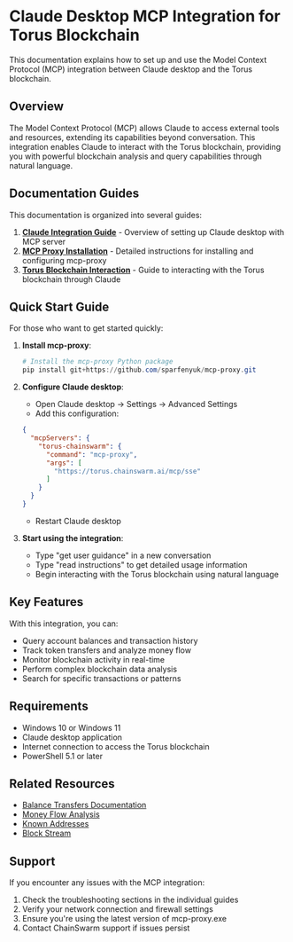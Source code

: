 # Claude Desktop MCP Integration for Torus Blockchain

This documentation explains how to set up and use the Model Context Protocol (MCP) integration between Claude desktop and the Torus blockchain.

## Overview

The Model Context Protocol (MCP) allows Claude to access external tools and resources, extending its capabilities beyond conversation. This integration enables Claude to interact with the Torus blockchain, providing you with powerful blockchain analysis and query capabilities through natural language.

## Documentation Guides

This documentation is organized into several guides:

1. [**Claude Integration Guide**](./claude_integration.md) - Overview of setting up Claude desktop with MCP server
2. [**MCP Proxy Installation**](./mcp_proxy_installation.md) - Detailed instructions for installing and configuring mcp-proxy
3. [**Torus Blockchain Interaction**](./torus_blockchain_interaction.md) - Guide to interacting with the Torus blockchain through Claude

## Quick Start Guide

For those who want to get started quickly:

1. **Install mcp-proxy**:
   ```powershell
   # Install the mcp-proxy Python package
   pip install git+https://github.com/sparfenyuk/mcp-proxy.git
   ```

2. **Configure Claude desktop**:
   - Open Claude desktop → Settings → Advanced Settings
   - Add this configuration:
   ```json
   {
     "mcpServers": {
       "torus-chainswarm": {
         "command": "mcp-proxy",
         "args": [
           "https://torus.chainswarm.ai/mcp/sse"
         ]
       }
     }
   }
   ```
   - Restart Claude desktop

3. **Start using the integration**:
   - Type "get user guidance" in a new conversation
   - Type "read instructions" to get detailed usage information
   - Begin interacting with the Torus blockchain using natural language

## Key Features

With this integration, you can:

- Query account balances and transaction history
- Track token transfers and analyze money flow
- Monitor blockchain activity in real-time
- Perform complex blockchain data analysis
- Search for specific transactions or patterns

## Requirements

- Windows 10 or Windows 11
- Claude desktop application
- Internet connection to access the Torus blockchain
- PowerShell 5.1 or later

## Related Resources

- [Balance Transfers Documentation](/doc/indexers/substrate/balance_transfers.md)
- [Money Flow Analysis](/doc/indexers/substrate/money_flow.md)
- [Known Addresses](/doc/indexers/substrate/known_addresses.md)
- [Block Stream](/doc/indexers/substrate/block_stream.md)

## Support

If you encounter any issues with the MCP integration:

1. Check the troubleshooting sections in the individual guides
2. Verify your network connection and firewall settings
3. Ensure you're using the latest version of mcp-proxy.exe
4. Contact ChainSwarm support if issues persist